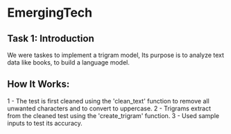 # EmergingTech


## Task 1: Introduction 
We were taskes to implement a trigram model, Its purpose is to analyze text data like books, to build a language model.
## How It Works:
1 - The test is first cleaned using the 'clean_text' function to remove all unwanted characters and to convert to uppercase.
2 - Trigrams extract from the cleaned test using the 'create_trigram' function.
3 - Used sample inputs to test its accuracy.
